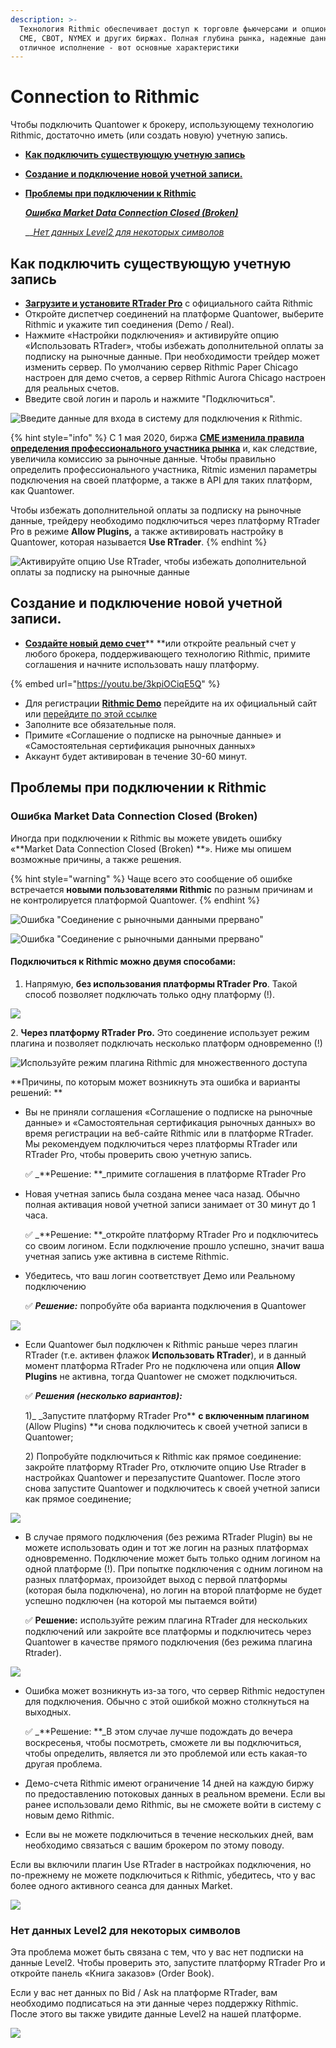 ```yaml
---
description: >-
  Технология Rithmic обеспечивает доступ к торговле фьючерсами и опционами на
  CME, CBOT, NYMEX и других биржах. Полная глубина рынка, надежные данные и
  отличное исполнение - вот основные характеристики
---
```


# Connection to Rithmic

Чтобы подключить Quantower к брокеру, использующему технологию Rithmic, достаточно иметь (или создать новую) учетную запись.

* ****[**Как подключить существующую учетную запись**](connection-to-rithmic.md#kak-podklyuchit-sushestvuyushuyu-uchetnuyu-zapis)****
* ****[**Создание и подключение новой учетной записи.**](connection-to-rithmic.md#creating-a-new-accounts-and-further-connection)****
*   ****[**Проблемы при подключении к Rithmic**](connection-to-rithmic.md#problemy-pri-podklyuchenii-k-rithmic)****

    __[_Ошибка Market Data Connection Closed (Broken)_](connection-to-rithmic.md#market-data-connection-closed-broken)__

    __[_Нет данных Level2 для некоторых символов_](connection-to-rithmic.md#net-dannykh-level2-dlya-nekotorykh-simvolov)

## Как подключить существующую учетную запись

* [**Загрузите и установите RTrader Pro**](https://yyy3.rithmic.com/?page\_id=16) с официального сайта Rithmic
* Откройте диспетчер соединений на платформе Quantower, выберите Rithmic и укажите тип соединения (Demo / Real).
* Нажмите «Настройки подключения» и активируйте опцию «Использовать RTrader», чтобы избежать дополнительной оплаты за подписку на рыночные данные. При необходимости трейдер может изменить сервер. По умолчанию сервер Rithmic Paper Chicago настроен для демо счетов, а сервер Rithmic Aurora Chicago настроен для реальных счетов.
* Введите свой логин и пароль и нажмите "Подключиться".

![Введите данные для входа в систему для подключения к Rithmic.](../.gitbook/assets/rithmic-connection.png)

{% hint style="info" %}
С 1 мая 2020, биржа [**CME изменила правила определения профессионального участника рынка**](https://yyy3.rithmic.com/?p=1069) и, как следствие, увеличила комиссию за рыночные данные. Чтобы правильно определить профессионального участника, Ritmic изменил параметры подключения на своей платформе, а также в API для таких платформ, как Quantower.&#x20;

Чтобы избежать дополнительной оплаты за подписку на рыночные данные, трейдеру необходимо подключиться через платформу RTrader Pro в режиме **Allow Plugins,** а также активировать настройку в Quantower, которая называется **Use RTrader**.
{% endhint %}

![Активируйте опцию Use RTrader, чтобы избежать дополнительной оплаты за подписку на рыночные данные](../.gitbook/assets/rithmic-plugin.gif)

## Создание и подключение новой учетной записи.

* [**Создайте новый демо счет**](https://rithmic.com/demo.html#sign-up)** **или откройте реальный счет у любого брокера, поддерживающего технологию Rithmic, примите соглашения и начните использовать нашу платформу.

{% embed url="https://youtu.be/3kpiOCiqE5Q" %}

* Для регистрации [**Rithmic Demo**](https://rithmic.com/demo.html#sign-up) перейдите на их официальный сайт или [перейдите по этой ссылке ](https://rithmic.com/demo.html#sign-up)
* Заполните все обязательные поля.&#x20;
* Примите «Соглашение о подписке на рыночные данные» и «Самостоятельная сертификация рыночных данных»&#x20;
* Аккаунт будет активирован в течение 30-60 минут.

## Проблемы при подключении к Rithmic

### **Ошибка Market Data Connection Closed (Broken)**

Иногда при подключении к Rithmic вы можете увидеть ошибку «**Market Data Connection Closed (Broken) **». Ниже мы опишем возможные причины, а также решения.

{% hint style="warning" %}
Чаще всего это сообщение об ошибке встречается **новыми пользователями Rithmic** по разным причинам и не контролируется платформой Quantower.
{% endhint %}

![Ошибка "Соединение с рыночными данными прервано" ](../.gitbook/assets/connections-error-with-rithmic.png)

![Ошибка "Соединение с рыночными данными прервано" ](<../.gitbook/assets/ритмик 2 (1).png>)

#### Подключиться к Rithmic можно двумя способами:

1. Напрямую, **без использования платформы RTrader Pro**. Такой способ позволяет подключать только одну платформу (!).

![](<../.gitbook/assets/подключение без ритмик.png>)

2\. **Через платформу RTrader Pro.** Это соединение использует режим плагина и позволяет подключать несколько платформ одновременно (!)

![Используйте режим плагина Rithmic для множественного доступа](<../.gitbook/assets/несколько платформ.png>)

**Причины, по которым может возникнуть эта ошибка и варианты решений: **

*   Вы не приняли соглашения «Соглашение о подписке на рыночные данные» и «Самостоятельная сертификация рыночных данных» во время регистрации на веб-сайте Rithmic или в платформе RTrader. Мы рекомендуем подключиться через платформы RTrader или RTrader Pro, чтобы проверить свою учетную запись.

    ✅ _**Решение: **_примите соглашения в платформе RTrader Pro
*   Новая учетная запись была создана менее часа назад. Обычно полная активация новой учетной записи занимает от 30 минут до 1 часа.

    ✅ _**Решение: **_откройте платформу RTrader Pro и подключитесь со своим логином. Если подключение прошло успешно, значит ваша учетная запись уже активна в системе Rithmic.
*   Убедитесь, что ваш логин соответствует Демо или Реальному подключению

    ✅ _**Решение:**_ попробуйте оба варианта подключения в Quantower

![](<../.gitbook/assets/два варианта ритмик демо и реальный.png>)

*   Если Quantower был подключен к Rithmic раньше через плагин RTrader (т.е. активен флажок **Использовать RTrader**), и в данный момент платформа RTrader Pro не подключена или опция **Allow Plugins** не активна, тогда Quantower не сможет подключиться.

    ✅ _**Решения (несколько вариантов):**_

    1\)_ _Запустите платформу RTrader Pro** **с включенным плагином** (Allow Plugins) **и снова подключитесь к своей учетной записи в Quantower;

    2\) Попробуйте подключиться к Rithmic как прямое соединение: закройте платформу RTrader Pro, отключите опцию Use Rtrader в настройках Quantower и перезапустите Quantower. После этого снова запустите Quantower и подключитесь к своей учетной записи как прямое соединение;

![](<../.gitbook/assets/2 варианта ритмик.png>)

*   В случае прямого подключения (без режима RTrader Plugin) вы не можете использовать один и тот же логин на разных платформах одновременно. Подключение может быть только одним логином на одной платформе (!). При попытке подключения с одним логином на разных платформах, произойдет выход с первой платформы (которая была подключена), но логин на второй платформе не будет успешно подключен (на которой мы пытаемся войти)

    ✅ **Решение:** используйте режим плагина RTrader для нескольких подключений или закройте все платформы и подключитесь через Quantower в качестве прямого подключения (без режима плагина Rtrader).

![](<../.gitbook/assets/коннект ритмик другие платформы.png>)

*   Ошибка может возникнуть из-за того, что сервер Rithmic недоступен для подключения. Обычно с этой ошибкой можно столкнуться на выходных.&#x20;

    ✅ _**Решение: **_В этом случае лучше подождать до вечера воскресенья, чтобы посмотреть, сможете ли вы подключиться, чтобы определить, является ли это проблемой или есть какая-то другая проблема.
* Демо-счета Rithmic имеют ограничение 14 дней на каждую биржу по предоставлению потоковых данных в реальном времени. Если вы ранее использовали демо Rithmic, вы не сможете войти в систему с новым демо Rithmic.
* Если вы не можете подключиться в течение нескольких дней, вам необходимо связаться с вашим брокером по этому поводу.

Если вы включили плагин Use RTrader в настройках подключения, но по-прежнему не можете подключиться к Rithmic, убедитесь, что у вас более одного активного сеанса для данных Market.

![](<../.gitbook/assets/image (100).png>)

### Нет данных Level2 для некоторых символов

Эта проблема может быть связана с тем, что у вас нет подписки на данные Level2. Чтобы проверить это, запустите платформу RTrader Pro и откройте панель «Книга заказов» (Order Book).&#x20;

Если у вас нет данных по Bid / Ask на платформе RTrader, вам необходимо подписаться на эти данные через поддержку Rithmic. После этого вы также увидите данные Level2 на нашей платформе.

![](<../.gitbook/assets/нет левел2.png>)

